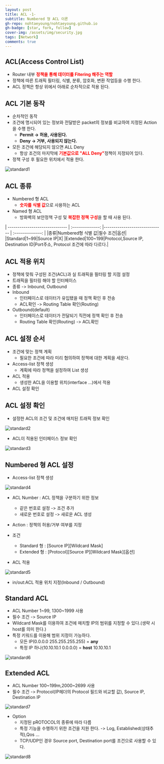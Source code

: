 ```yaml
---
layout: post
title: ACL -1-
subtitle: Numbered 형 ACL 이론
gh-repo: nohtaeyoung/nohtaeyoung.github.io
gh-badge: [star, fork, follow]
cover-img: /assets/img/security.jpg
tags: [Network]
comments: true
---
```


## ACL(Access Control List)
-  Router 내부 <b style="color:red">정책을 통해 데이터를 Fitering 해주는 역할</b>
- 정책에 따른 트래픽 필터링, 식별, 분류, 암호화, 변환 작업등을 수행 한다.
- ACL 정책은 항상 위에서 아래로 순차적으로 적용 된다.
  
## ACL 기본 동작
- 순차적인 동작
- 조건에 명시되어 있는 정보와 전달받은 packet의 정보를 비교하여 지정된 Action을 수행 한다.
  - <b>Permit -> 허용, 사용된다.</b>
  - <b>Deny -> 거부, 사용되지 않는다.</b>
- 모든 조건에 해당되지 않으면 ALL Deny
  - 항상 조건의 마지막에 <b style="color:red">기본값으로 "ALL Deny"</b>정책이 지정되어 있다.
- 정책 구성 후 필요한 위치에서 적용 한다.

![standard1](../assets/img/standard1.png)

## ACL 종류
- Numbered 형 ACL
  - <b style="color:red">숫자를 식별 값</b>으로 사용하는 ACL
- Named 형 ACL
  - 방화벽의 보안정책 구성 및 <b style="color:red">복잡한 정책 구성</b>을 할 때 사용 된다.

| ------------------------------ | :--------------: |------------------------------ | :--------------: |
|종류|Numbered형 식별 값|필수 조건|옵션|
|Standard|1~99|Source IP|X|
|Extended|100~199|Protocol,Source IP, Destination ID|Port주소, Protocol 조건에 따라 다르다.|

## ACL 적용 위치
- 정책에 맞춰 구성된 조건(ACL)과 실 트래픽을 필터링 할 지점 설정
- 트래픽을 필터링 해야 할 인터페이스
- 종류 -> Inbound, Outbound
- Inbound
  - 인터페이스로 데이터가 유입됐을 때 정책 확인 후 전송
  - ACL확인 -> Routing Table 확인(Routing)
- Outbound(default)
  - 인터페이스로 데이터가 전달되기 직전에 정책 확인 후 전송
  - Routing Table 확인(Routing) -> ACL확인

## ACL 설정 순서
- 조건에 맞는 정책 계획
  - 필요한 조건에 따라 미리 협의하여 정책에 대한 계획을 세운다.
- Access-list 정책 생성
  - 계획에 따라 정책을 설정하여 List 생성
- ACL 적용
  - 생성한 ACL을 이용할 위치(interface ...)에서 적용
- ACL 설정 확인

## ACL 설정 확인
- 설정한 ACL의 조건 및 조건에 매치된 트래픽 정보 확인

![standard2](../assets/img/standard2.png)

- ACL이 적용된 인터페이스 정보 확인

![standard3](../assets/img/standard3.png)

## Numbered 형 ACL 설정
- Access-list 정책 생성

![standard4](../assets/img/standard4.png)

  - ACL Number : ACL 정책을 구분하기 위한 정보
    - 같은 번호로 설정 -> 조건 추가
    - 새로운 번호로 설정 -> 새로운 ACL 생성
  - Action : 정책의 허용/거부 여부를 지정
  - 조건
    - Standard 형 : [Source IP][Wildcard Mask]
    - Extended 형 : [Protocol][Source IP][Wildcard Mask][옵션]

- ACL 적용

![standard5](../assets/img/standard5.png)

  - in/out:ACL 적용 위치 지정(Inbound / Outbound)

## Standard ACL
- ACL Number 1~99, 1300~1999 사용
- 필수 조건 -> Source IP
- Wildcard Mask를 이용하여 조건에 매치할 IP의 범위를 지정할 수 있다.(생략 시 host를 의미 한다.)
- 특정 키워드를 이용해 범위 지정이 가능하다.
  - 모든 IP(0.0.0.0 255.255.255.255) = <b>any</b>
  - 특정 IP 하나(10.10.10.1 0.0.0.0) = <b>host</b> 10.10.10.1

![standard6](../assets/img/standard6.png)

## Extended ACL
- ACL Number 100~199m,2000~2699 사용
- 필수 조건 -> Protocol(IP헤더의 Protocol 필드와 비교할 값), Source IP, Destination IP

![standard7](../assets/img/standard7.png)

- Option
  - 지정된 pROTOCOL의 종류에 따라 다름
  - 특정 기능을 수행하기 위한 조건을 지원 한다. -> Log, Established(상태추적),Qos ...
  - TCP/UDP인 경우 Source port, Destination port를 조건으로 사용할 수 있다.

![standard8](../assets/img/standard8.png)




